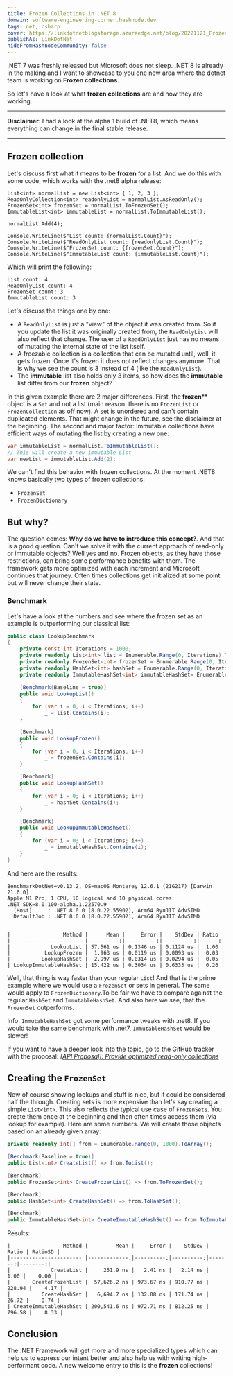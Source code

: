 ```yaml
---
title: Frozen Collections in .NET 8
domain: software-engineering-corner.hashnode.dev
tags: net, csharp
cover: https://linkdotnetblogstorage.azureedge.net/blog/20221121_Frozen/Thumbnail.jpg
publishAs: LinkDotNet
hideFromHashnodeCommunity: false
---
```


.NET 7 was freshly released but Microsoft does not sleep. .NET 8 is already in the making and I want to showcase to you one new area where the dotnet team is working on **Frozen collections**. 

So let's have a look at what **frozen collections** are and how they are working.

---

**Disclaimer**: I had a look at the alpha 1 build of .NET8, which means everything can change in the final stable release.

---

## Frozen collection
Let's discuss first what it means to be **frozen** for a list. And we do this with some code, which works with the .net8 alpha release:
```
List<int> normalList = new List<int> { 1, 2, 3 };
ReadOnlyCollection<int> readonlyList = normalList.AsReadOnly();
FrozenSet<int> frozenSet = normalList.ToFrozenSet();
ImmutableList<int> immutableList = normalList.ToImmutableList();

normalList.Add(4);

Console.WriteLine($"List count: {normalList.Count}");
Console.WriteLine($"ReadOnlyList count: {readonlyList.Count}");
Console.WriteLine($"FrozenSet count: {frozenSet.Count}");
Console.WriteLine($"ImmutableList count: {immutableList.Count}");
```

Which will print the following:

```no-class
List count: 4
ReadOnlyList count: 4
FrozenSet count: 3
ImmutableList count: 3
```

Let's discuss the things one by one:
 * A `ReadOnlyList` is just a "view" of the object it was created from. So if you update the list it was originally created from, the `ReadOnlyList` will also reflect that change. The user of a `ReadOnlyList` just has no means of mutating the internal state of the list itself.
 * A freezable collection is a collection that can be mutated until, well, it gets frozen. Once it's frozen it does not reflect changes anymore. That is why we see the count is 3 instead of 4 (like the `ReadOnlyList`).
 * The **immutable** list also holds only 3 items, so how does the **immutable** list differ from our **frozen** object?

In this given example there are 2 major differences. First, the **frozen**** object is a `Set` and not a list (main reason: there is no `FrozenList` or `FrozenCollection` as off now). A set is unordered and can't contain duplicated elements. That might change in the future, see the disclaimer at the beginning. The second and major factor: Immutable collections have efficient ways of mutating the list by creating a new one: 

```csharp
var immutableList = normalList.ToImmutableList();
// This will create a new immutable List
var newList = immutableList.Add(2);
```

We can't find this behavior with frozen collections. At the moment .NET8 knows basically two types of frozen collections:
 * `FrozenSet`
 * `FrozenDictionary`

## But why?
The question comes: **Why do we have to introduce this concept?**. And that is a good question. Can't we solve it with the current approach of read-only or immutable objects? Well yes and no. Frozen objects, as they have those restrictions, can bring some performance benefits with them. The framework gets more optimized with each increment and Microsoft continues that journey. Often times collections get initialized at some point but will never change their state. 

### Benchmark
Let's have a look at the numbers and see where the frozen set as an example is outperforming our classical list:
```csharp
public class LookupBenchmark
{
    private const int Iterations = 1000;
    private readonly List<int> list = Enumerable.Range(0, Iterations).ToList();
    private readonly FrozenSet<int> frozenSet = Enumerable.Range(0, Iterations).ToFrozenSet();
    private readonly HashSet<int> hashSet = Enumerable.Range(0, Iterations).ToHashSet();
    private readonly ImmutableHashSet<int> immutableHashSet= Enumerable.Range(0, Iterations).ToImmutableHashSet();

    [Benchmark(Baseline = true)]
    public void LookupList()
    {
        for (var i = 0; i < Iterations; i++)
            _ = list.Contains(i);
    }

    [Benchmark]
    public void LookupFrozen()
    {
        for (var i = 0; i < Iterations; i++)
            _ = frozenSet.Contains(i);
    }

    [Benchmark]
    public void LookupHashSet()
    {
        for (var i = 0; i < Iterations; i++)
            _ = hashSet.Contains(i);
    }

    [Benchmark]
    public void LookupImmutableHashSet()
    {
        for (var i = 0; i < Iterations; i++)
            _ = immutableHashSet.Contains(i);
    }
}
```

And here are the results:
```no-class
BenchmarkDotNet=v0.13.2, OS=macOS Monterey 12.6.1 (21G217) [Darwin 21.6.0]
Apple M1 Pro, 1 CPU, 10 logical and 10 physical cores
.NET SDK=8.0.100-alpha.1.22570.9
  [Host]     : .NET 8.0.0 (8.0.22.55902), Arm64 RyuJIT AdvSIMD
  DefaultJob : .NET 8.0.0 (8.0.22.55902), Arm64 RyuJIT AdvSIMD


|                 Method |      Mean |     Error |    StdDev | Ratio |
|----------------------- |----------:|----------:|----------:|------:|
|             LookupList | 57.561 us | 0.1346 us | 0.1124 us |  1.00 |
|           LookupFrozen |  1.963 us | 0.0119 us | 0.0093 us |  0.03 |
|          LookupHashSet |  2.997 us | 0.0314 us | 0.0294 us |  0.05 |
| LookupImmutableHashSet | 15.422 us | 0.3034 us | 0.6333 us |  0.26 |
```

Well, that thing is way faster than your regular `List`! And that is the prime example where we would use a `FrozenSet` or sets in general. The same would apply to `FrozenDictionary`.To be fair we have to compare against the regular `HashSet` and `ImmutableHashSet`. And also here we see, that the `FrozenSet` outperforms.

Info: `ImmutableHashSet` got some performance tweaks with .net8. If you would take the same benchmark with .net7, `ImmutableHashSet` would be slower!

If you want to have a deeper look into the topic, go to the GitHub tracker with the proposal: [*[API Proposal]: Provide optimized read-only collections*](https://github.com/dotnet/runtime/issues/67209)

## Creating the `FrozenSet`
Now of course showing lookups and stuff is nice, but it could be considered half the through. Creating sets is more expensive than let's say creating a simple `List<int>`. This also reflects the typical use case of `FrozenSet`s. You create them once at the beginning and then often times access them (via lookup for example). Here are some numbers. We will create those objects based on an already given array:

```csharp
private readonly int[] from = Enumerable.Range(0, 1000).ToArray();

[Benchmark(Baseline = true)]
public List<int> CreateList() => from.ToList();

[Benchmark]
public FrozenSet<int> CreateFrozenList() => from.ToFrozenSet();

[Benchmark]
public HashSet<int> CreateHashSet() => from.ToHashSet();

[Benchmark]
public ImmutableHashSet<int> CreateImmutableHashSet() => from.ToImmutableHashSet();
```

Results:
```no-class
|                 Method |         Mean |     Error |    StdDev |  Ratio | RatioSD |
|----------------------- |-------------:|----------:|----------:|-------:|--------:|
|             CreateList |     251.9 ns |   2.41 ns |   2.14 ns |   1.00 |    0.00 |
|       CreateFrozenList |  57,626.2 ns | 973.67 ns | 910.77 ns | 228.94 |    4.17 |
|          CreateHashSet |   6,694.7 ns | 132.08 ns | 171.74 ns |  26.72 |    0.74 |
| CreateImmutableHashSet | 200,541.6 ns | 972.71 ns | 812.25 ns | 796.58 |    8.33 |
```

## Conclusion
The .NET Framework will get more and more specialized types which can help us to express our intent better and also help us with writing high-performant code. A new welcome entry to this is the **frozen** collections!

